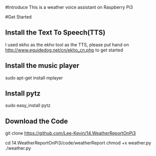 
#Introduce
This is a weather voice assistant on Raspberry Pi3

#Get Started
## Install the Text To Speech(TTS) 
I used ekho as the ekho tool as the TTS, please put hand on http://www.eguidedog.net/cn/ekho_cn.php to get started
## Install the music player
sudo apt-get install mplayer

## Install pytz
sudo easy_install pytz

## Download the Code
git clone https://github.com/Lee-Kevin/14.WeatherReportOnPi3

cd 14.WeatherReportOnPi3/code/weatherReport
chmod +x weather.py
./weather.py

